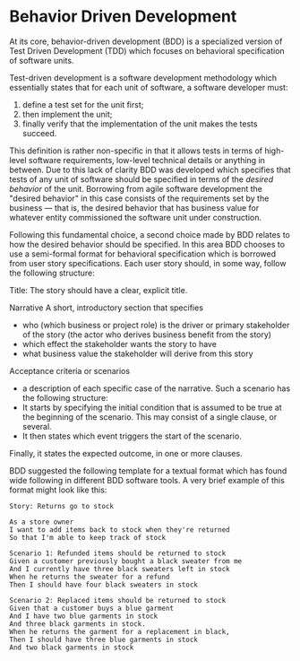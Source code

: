 # Behavior Driven Development

At its core, behavior-driven development (BDD) is a specialized version of Test Driven Development (TDD) which focuses on behavioral specification of software units.

Test-driven development is a software development methodology which essentially states that for each unit of software, a software developer must:
 
1. define a test set for the unit first;
2. then implement the unit;
3. finally verify that the implementation of the unit makes the tests succeed.
 
This definition is rather non-specific in that it allows tests in terms of high-level software requirements, low-level technical details or anything in between. Due to this lack of clarity BDD was developed which specifies that tests of any unit of software should be specified in terms of the *desired behavior* of the unit. Borrowing from agile software development the "desired behavior" in this case consists of the requirements set by the business — that is, the desired behavior that has business value for whatever entity commissioned the software unit under construction.

Following this fundamental choice, a second choice made by BDD relates to how the desired behavior should be specified. In this area BDD chooses to use a semi-formal format for behavioral specification which is borrowed from user story specifications. Each user story should, in some way, follow the following structure:

Title: The story should have a clear, explicit title.

Narrative
A short, introductory section that specifies

* who (which business or project role) is the driver or primary stakeholder of the story (the actor who derives business benefit from the story)
* which effect the stakeholder wants the story to have
* what business value the stakeholder will derive from this story

Acceptance criteria or scenarios

* a description of each specific case of the narrative. Such a scenario has the following structure:
* It starts by specifying the initial condition that is assumed to be true at the beginning of the scenario. This may consist of a single clause, or several.
* It then states which event triggers the start of the scenario.

Finally, it states the expected outcome, in one or more clauses.

BDD suggested the following template for a textual format which has found wide following in different BDD software tools. A very brief example of this format might look like this:

    Story: Returns go to stock
    
    As a store owner
    I want to add items back to stock when they're returned
    So that I'm able to keep track of stock
    
    Scenario 1: Refunded items should be returned to stock
    Given a customer previously bought a black sweater from me
    And I currently have three black sweaters left in stock
    When he returns the sweater for a refund
    Then I should have four black sweaters in stock
    
    Scenario 2: Replaced items should be returned to stock
    Given that a customer buys a blue garment
    And I have two blue garments in stock
    And three black garments in stock.
    When he returns the garment for a replacement in black,
    Then I should have three blue garments in stock
    And two black garments in stock
    
